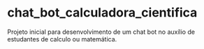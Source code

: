 # chat_bot_calculadora_cientifica
Projeto inicial para desenvolvimento de um chat bot no auxílio de estudantes de calculo ou matemática.
